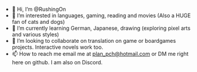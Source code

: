 - 👋 Hi, I’m @RushingOn
- 👀 I’m interested in languages, gaming, reading and movies (Also a HUGE fan of cats and dogs)
- 🌱 I’m currently learning German, Japanese, drawing (exploring pixel arts and various styles)
- 💞️ I’m looking to collaborate on translation on game or boardgames projects. Interactive novels work too. 
- 📫 How to reach me email me at plan_pch@hotmail.com or DM me right here on github. I am also on Discord.

<!---
RushingOn/RushingOn is a ✨ special ✨ repository because its `README.md` (this file) appears on your GitHub profile.
You can click the Preview link to take a look at your changes.
--->
